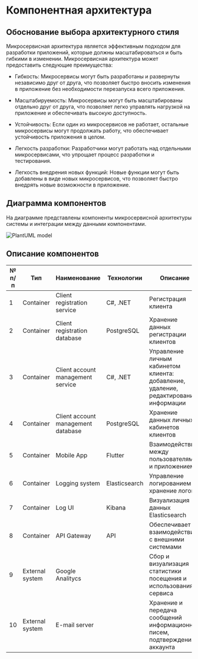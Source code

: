 # Компонентная архитектура

## Обоснование выбора архитектурного стиля

Микросервисная архитектура является эффективным подходом для разработки приложений, которые должны масштабироваться и быть гибкими в изменении. Микросервисная архитектура может предоставить следующие преимущества:

- Гибкость: Микросервисы могут быть разработаны и развернуты независимо друг от друга, что позволяет быстро вносить изменения в приложение без необходимости перезапуска всего приложения.

- Масштабируемость: Микросервисы могут быть масштабированы отдельно друг от друга, что позволяет легко управлять нагрузкой на приложение и обеспечивать высокую доступность.

- Устойчивость: Если один из микросервисов не работает, остальные микросервисы могут продолжать работу, что обеспечивает устойчивость приложения в целом.

- Легкость разработки: Разработчики могут работать над отдельными микросервисами, что упрощает процесс разработки и тестирования.

- Легкость внедрения новых функций: Новые функции могут быть добавлены в виде новых микросервисов, что позволяет быстро внедрять новые возможности в приложение.

## Диаграмма компонентов

На диаграмме представлены компоненты микросервисной архитектуры системы и интеграции между данными компонентами.

![PlantUML model](http://www.plantuml.com/plantuml/png/dLNVQnj747w_lsAhlYXWcZpafL1AOjbjJPHMiHpwQ5QdHJboFyJUga6KW2CxJOi3fYLGA84qbDBNgsirhYLT_eNT_wZVt7ANvIItYWEHPsVtvljcljdPMwdYKesYqFiWYFrmr1ViazRDwwsR-wqaLZo8XVpKIny6yP1B7h4s76ey56oOXECG2sVlaUJ3huE-Ui0-ld73ypf2fadSZ7ZC1q9ki8P-gQTwWVzd-cyzDGUDQ-KPFmn4hEZ8Btgcp-cOcM3RwuvJ9QBzpMGKzxaSDtj90hY1TUFyNIuV2WKFwoHIyR1nxLkFuL_5_Tv8Z4IJ3mCSljtPOPzp9HxnSOEmVj9lT0QqkSv1QQh_CK_CH9yIFZDF62oGDT_ZbywSmqUiwG2iZ5mRJ6Vcq4miOVYFSFG2lkzWdp2OLJR0E6K8ej_2cfddm8O7H-dZ6Q4ZNwBkicz6IIy8nUtXa78jR8O5iVyi72abPCFMDTT_0eZ2Bc1FWGAYS621KbC6v3p3YHFwarEcvX1SCf1avWZsGbzOsdhEbilAY9lzgSI8qbqn258bkGgIk5Lf-9AA0FpSBHY3CTL_aGde0riZVRvK8wjWlGvo5P0rcBl7KY6_2NpHeEqFDzX7NsxlaQrVNuN9Cf6jNhFVsrsNJ9yhtkDfmQQJf6eWHVTUk-3pEm7hXQiDbe0-Da_Va-1ZhowBVbsGQT-vN0sAP9vHjm0efz0PjH0nGl3CnS9ojIX-XL9cptqVB1IpTpw2Qpr1q8cK9vOpMn5pKZ4qntfUvvV3LMTuYLYjTKXUKIY78otg74_NLSpMIFodMj09ve4T6hP4k9MhP0cJmVqTn6ed0tP_XvAu4_IGArdwbOrDCuzwgunikQsCPICDQ1YanTYbEDiXJrNWfu9B_q4H-BUwX7gwaZOsvuo6wTDwOUjC7jkHWs9j1hiYtDzQEGKkkOxw3pEfGWEk6FLlgPZcEIDbVjGlYFTNMviju9K8xrhQxPptZUPvHRHI2Lj4_RFER8tmf9nJEQXDd7vo9ZIzGM_C8NPcP9KJW21sjxjxrx_Os-iGZeMfNbZtjM3OTtEgxrPVEsxxJEfNr7b5kbabAcWLT6tcjedCCH4YBbqdwIA8NAd9h_MnjlnAPlKSdQ2-8yYBTsyO0hZZR6uEQrSHZl_7Q5iCQEMMuCogL7LoxKkRjFrIH3m87PrjXHXLaS6ULAMy01_Sm9mURVD3EUyeSlTkISTL1Ug60Lqsc_TIjvWZdIFql3uU2bJph1n6TUgtHDmVHU6_)

## Описание компонентов

| № п/п | Тип             | Наименование                       | Технологии    | Описание                                                                                  |
|-------| --------------- | ---------------------------------- |---------------| ----------------------------------------------------------------------------------------- |
| 1     | Container       | Client registration service        | C#, .NET      | Регистрация клиента                                                                       |
| 2     | Container       | Client registration database       | PostgreSQL    | Хранение данных регистрации клиентов                                                      |
| 3     | Container       | Client account management service  | C#, .NET      | Управление личным кабинетом клиента: добавление, удаление, редактирование информации      |
| 4     | Container       | Client account management database | PostgreSQL    | Хранение данных личных кабинетов клиентов                                                 |
| 5     | Container       | Mobile App                         | Flutter       | Взаимодействие между пользователями и приложением                                         |
| 6     | Container       | Logging system                     | Elasticsearch | Управление логированием и хранение логов                                                  |
| 7     | Container       | Log UI                             | Kibana        | Визуализация данных Elasticsearch                                                         |
| 8     | Container       | API Gateway                        | API           | Обеспечивает взаимодействие с внешними системами                                          |
| 9     | External system | Google Analitycs                   |               | Сбор и визуализация статистики посещения и использования сервиса                          |
| 10    | External system | E-mail server                      |               | Хранение и передача сообщений информационных писем, подтверждение аккаунта                |